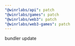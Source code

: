 ```yaml
---
"@winrlabs/api": patch
"@winrlabs/games": patch
"@winrlabs/web3": patch
"@winrlabs/web3-games": patch
---
```


bundler update
